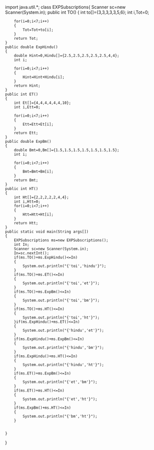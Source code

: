 import java.util.*;
class EXPSubscriptions{
    Scanner sc=new Scanner(System.in);
    public int TO()
    {
        int to[]={3,3,3,3,3,5,6};
        int i,Tot=0;
        
        
        for(i=0;i<7;i++)
        {
            Tot=Tot+to[i];
        }
        return Tot;
    }
    public double ExpHindu()
    {
        double Hint=0,Hindu[]={2.5,2.5,2.5,2.5,2.5,4,4};
        int i;
        
        for(i=0;i<7;i++)
        {
            Hint=Hint+Hindu[i];
        }
        return Hint;
    }
    public int ET()
    {
        int Et[]={4,4,4,4,4,4,10};
        int i,Ett=0;
        
        for(i=0;i<7;i++)
        {
            Ett=Ett+Et[i];
        }
        return Ett;
    }
    public double ExpBm()
    {
        double Bmt=0,Bm[]={1.5,1.5,1.5,1.5,1.5,1.5,1.5};
        int i;
        
        for(i=0;i<7;i++)
        {
            Bmt=Bmt+Bm[i];
        }
        return Bmt;
    }
    public int HT()
    {
        int Ht[]={2,2,2,2,2,4,4};
        int i,Htt=0;
        for(i=0;i<7;i++)
        {
            Htt=Htt+Ht[i];
        }
        return Htt;
    }
    public static void main(String args[])
    {
        EXPSubscriptions ms=new EXPSubscriptions();
        int In;
        Scanner sc=new Scanner(System.in);
        In=sc.nextInt();
        if(ms.TO()+ms.ExpHindu()<=In)
        {
            System.out.println("{'toi','hindu'}");
        }
        if(ms.TO()+ms.ET()<=In)
        {
            System.out.println("{'toi','et'}");
        }
        if(ms.TO()+ms.ExpBm()<=In)
        {
            System.out.println("{'toi','bm'}");
        }
        if(ms.TO()+ms.HT()<=In)
        {
            System.out.println("{'toi','ht'}");
        }if(ms.ExpHindu()+ms.ET()<=In)
        {
            System.out.println("{'hindu','et'}");
        }
        if(ms.ExpHindu()+ms.ExpBm()<=In)
        {
            System.out.println("{'hindu','bm'}");
        }
        if(ms.ExpHindu()+ms.HT()<=In)
        {
            System.out.println("{'hindu','ht'}");
        }
        if(ms.ET()+ms.ExpBm()<=In)
        {
            System.out.println("{'et','bm'}");
        }
        if(ms.ET()+ms.HT()<=In)
        {
            System.out.println("{'et','ht'}");
        }
        if(ms.ExpBm()+ms.HT()<=In)
        {
            System.out.println("{'bm','ht'}");
        }
        
        
    }
}
